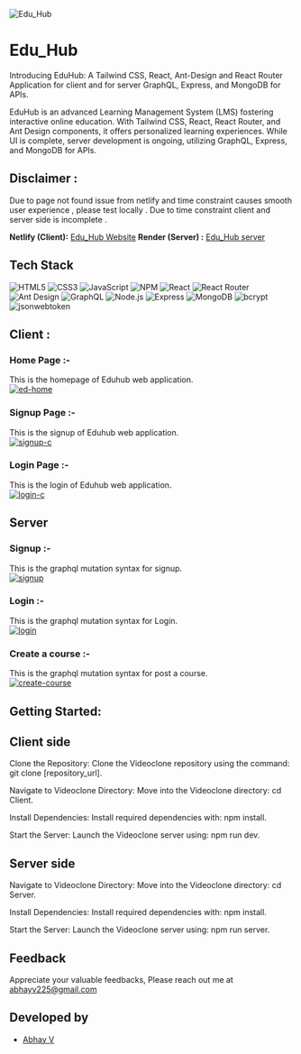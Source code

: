 
![Edu_Hub](https://i.postimg.cc/k53X3jW2/Edu-hub.png)





# Edu_Hub

Introducing EduHub: A Tailwind CSS, React, Ant-Design and React Router Application for client and for
server GraphQL, Express, and MongoDB for APIs.

EduHub is an advanced Learning Management System (LMS) fostering interactive online education. With Tailwind CSS, React, React Router, and Ant Design components, it offers personalized learning experiences. While UI is complete, server development is ongoing, utilizing GraphQL, Express, and MongoDB for APIs.

## Disclaimer : 
Due to page not found issue from netlify and time constraint causes smooth user experience , please test locally .
Due to time constraint client and server side is incomplete . 

**Netlify (Client):**  [Edu_Hub Website](https://eduhub225.netlify.app)
**Render (Server) :**  [Edu_Hub server](https://eduhub-t21f.onrender.com/graphql)
## Tech Stack

![HTML5](https://img.shields.io/badge/html5-%23E34F26.svg?style=for-the-badge&logo=html5&logoColor=white) ![CSS3](https://img.shields.io/badge/css3-%231572B6.svg?style=for-the-badge&logo=css3&logoColor=white) ![JavaScript](https://img.shields.io/badge/javascript-%23323330.svg?style=for-the-badge&logo=javascript&logoColor=%23F7DF1E) ![NPM](https://img.shields.io/badge/NPM-%23CB3837.svg?style=for-the-badge&logo=npm&logoColor=white) ![React](https://img.shields.io/badge/react-%2320232a.svg?style=for-the-badge&logo=react&logoColor=%2361DAFB) ![React Router](https://img.shields.io/badge/React_Router-CA4245?style=for-the-badge&logo=react-router&logoColor=white) ![Ant Design](https://img.shields.io/badge/Ant_Design-%230170FE.svg?style=for-the-badge&logo=ant-design&logoColor=white) ![GraphQL](https://img.shields.io/badge/GraphQL-%23E10098.svg?style=for-the-badge&logo=graphql&logoColor=white) ![Node.js](https://img.shields.io/badge/Node.js-%2343853D.svg?style=for-the-badge&logo=node.js&logoColor=white) ![Express](https://img.shields.io/badge/Express.js-%23404d59.svg?style=for-the-badge) ![MongoDB](https://img.shields.io/badge/MongoDB-%234ea94b.svg?style=for-the-badge&logo=mongodb&logoColor=white) ![bcrypt](https://img.shields.io/badge/bcrypt-%23007ACC.svg?style=for-the-badge&logo=bcrypt&logoColor=white)
![jsonwebtoken](https://img.shields.io/badge/jsonwebtoken-%232C2D72.svg?style=for-the-badge&logo=jsonwebtoken&logoColor=white)


## Client :
### Home Page :-
This is the homepage of Eduhub web application.
<br>
<a href="https://ibb.co/hfS07qK"><img src="https://i.ibb.co/Vms6jKv/ed-home.png" alt="ed-home" border="0"></a>

### Signup Page :-
This is the signup of Eduhub web application.
<br>
<a href="https://ibb.co/tpvKKpC"><img src="https://i.ibb.co/0y622yJ/signup-c.png" alt="signup-c" border="0"></a>

### Login Page :-
This is the login of Eduhub web application.
<br>
<a href="https://ibb.co/2Nz3Cwc"><img src="https://i.ibb.co/JQYjGNr/login-c.png" alt="login-c" border="0"></a>

## Server
### Signup  :-
This is the graphql mutation syntax for signup.
<br>
<a href="https://ibb.co/NnCghN5"><img src="https://i.ibb.co/R4bGn6f/signup.png" alt="signup" border="0"></a>

### Login  :-
This is the graphql mutation syntax for Login.
<br>
<a href="https://ibb.co/jHRSGCp"><img src="https://i.ibb.co/9Gt72xM/login.png" alt="login" border="0"></a>

### Create a course  :-
This is the graphql mutation syntax for post a course.
<br>
<a href="https://ibb.co/sKrrtVR"><img src="https://i.ibb.co/fk77QxF/create-course.png" alt="create-course" border="0"></a>

## Getting Started:

## Client side
Clone the Repository: Clone the Videoclone repository using the command: git clone [repository_url].

Navigate to Videoclone Directory: Move into the Videoclone directory: cd Client.

Install Dependencies: Install required dependencies with: npm install.

Start the Server: Launch the Videoclone server using: npm run dev.

## Server side
Navigate to Videoclone Directory: Move into the Videoclone directory: cd Server.

Install Dependencies: Install required dependencies with: npm install.

Start the Server: Launch the Videoclone server using: npm run server.

## Feedback

 Appreciate your valuable feedbacks, Please reach out me at abhayv225@gmail.com


## Developed by
- [Abhay V](https://github.com/abii225)

